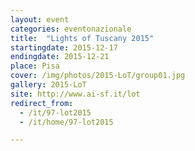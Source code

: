 ```yaml
---
layout: event
categories: eventonazionale
title:  "Lights of Tuscany 2015"
startingdate: 2015-12-17
endingdate: 2015-12-21
place: Pisa
cover: /img/photos/2015-LoT/group01.jpg
gallery: 2015-LoT
site: http://www.ai-sf.it/lot
redirect_from:
  - /it/97-lot2015
  - /it/home/97-lot2015

---
```

